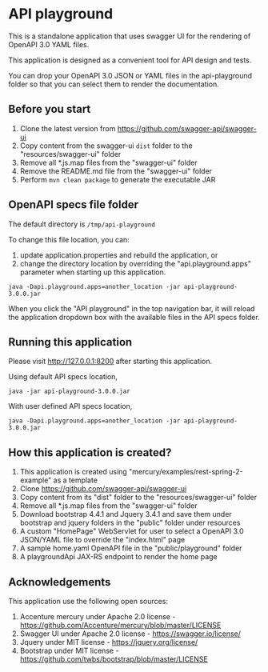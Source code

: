 # API playground

This is a standalone application that uses swagger UI for the rendering of OpenAPI 3.0 YAML files.

This application is designed as a convenient tool for API design and tests.

You can drop your OpenAPI 3.0 JSON or YAML files in the api-playground folder so that you can select them
to render the documentation.

## Before you start

1. Clone the latest version from https://github.com/swagger-api/swagger-ui
2. Copy content from the swagger-ui `dist` folder to the "resources/swagger-ui" folder
3. Remove all *.js.map files from the "swagger-ui" folder
4. Remove the README.md file from the "swagger-ui" folder
5. Perform `mvn clean package` to generate the executable JAR

## OpenAPI specs file folder

The default directory is `/tmp/api-playground`

To change this file location, you can:
1. update application.properties and rebuild the application, or
2. change the directory location by overriding the "api.playground.apps" parameter when starting up this 
application.

```
java -Dapi.playground.apps=another_location -jar api-playground-3.0.0.jar
```

When you click the "API playground" in the top navigation bar, it will reload the application dropdown box with the 
available files in the API specs folder.

## Running this application

Please visit http://127.0.0.1:8200 after starting this application.

Using default API specs location,
```
java -jar api-playground-3.0.0.jar
```

With user defined API specs location,
```
java -Dapi.playground.apps=another_location -jar api-playground-3.0.0.jar
```

## How this application is created?

1. This application is created using "mercury/examples/rest-spring-2-example" as a template
2. Clone https://github.com/swagger-api/swagger-ui
3. Copy content from its "dist" folder to the "resources/swagger-ui" folder
4. Remove all *.js.map files from the "swagger-ui" folder
5. Download bootstrap 4.4.1 and Jquery 3.4.1 and save them under bootstrap and jquery folders in the "public" 
   folder under resources
6. A custom "HomePage" WebServlet for user to select a OpenAPI 3.0 JSON/YAML file to override the "index.html" page
7. A sample home.yaml OpenAPI file in the "public/playground" folder
8. A playgroundApi JAX-RS endpoint to render the home page

## Acknowledgements

This application use the following open sources:
1. Accenture mercury under Apache 2.0 license - https://github.com/Accenture/mercury/blob/master/LICENSE
2. Swagger UI under Apache 2.0 license - https://swagger.io/license/
3. Jquery under MIT license - https://jquery.org/license/
4. Bootstrap under MIT license - https://github.com/twbs/bootstrap/blob/master/LICENSE
